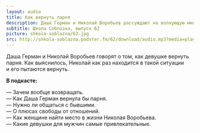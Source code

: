 ```yaml
---
layout: audio
title: Как вернуть парня
description: Даша Герман и Николай Воробьев рассуждают на волнующую многих тему.
subtitle: Школа Соблазна, выпуск 62
picture: shkola-soblazna/62.jpg
src: http://shkola-soblazna.podster.fm/62/download/audio.mp3?media=player
---
```


Даша Герман и Николай Воробьев говорят о том, как девушке вернуть парня. Как выяснилось, Николай как раз находится в такой ситуации и его пытаются вернуть.

**В подкасте:**

— Зачем вообще возвращать.  
— Как Даша Герман вернула бы парня.  
— Нужно ли общаться с бывшими.  
— О плюсах свободы от отношений.  
— Как женщине найти место в жизни Николая Воробьева.  
— Какие девушки для мужчин самые привлекательные.   
